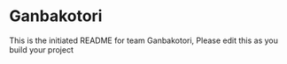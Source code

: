 # Ganbakotori
This is the initiated README for team Ganbakotori, Please edit this as you build your project
